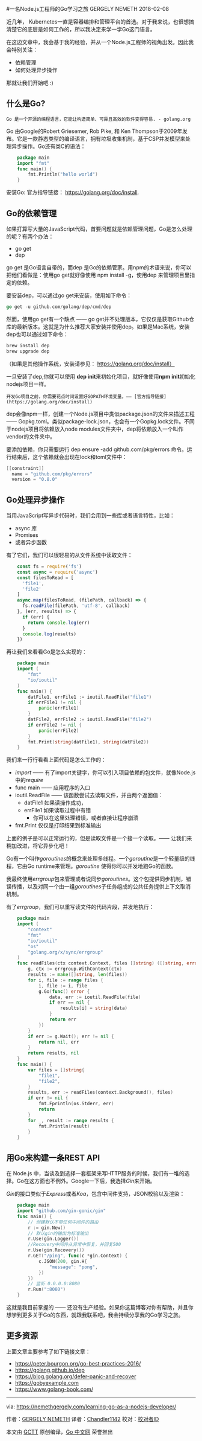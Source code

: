 #一名Node.js工程师的Go学习之旅
GERGELY NEMETH 2018-02-08

近几年， Kubernetes一直是容器编排和管理平台的首选。对于我来说，也很想搞清楚它的底层是如何工作的，所以我决定来学一学Go这门语言。

在这边文章中，我会基于我的经验，并从一个Node.js工程师的视角出发。因此我会特别关注：

- 依赖管理
- 如何处理异步操作

那就让我们开始吧 :)

## 什么是Go?

	Go 是一个开源的编程语言，它能让构造简单、可靠且高效的软件变得容易. - golang.org

Go 由Google的Robert Griesemer, Rob Pike, 和 Ken Thompson于2009年发布。它是一款静态类型的编译语言，拥有垃圾收集机制，基于CSP并发模型来处理异步操作。Go还有类C的语法：

```go
    package main
    import "fmt"
    func main() {
        fmt.Println("hello world")
    }
```

安装Go:
官方指导链接： https://golang.org/doc/install.

## Go的依赖管理

如果打算写大量的JavaScript代码，首要问题就是依赖管理问题，Go是怎么处理的呢？有两个办法：
- go get
- dep

go get 是Go语言自带的，而dep 是Go的依赖管家。用npm的术语来说，你可以把他们看做是：使用go get就好像使用 npm install -g，使用dep 来管理项目里指定的依赖。

要安装dep，可以通过go get来安装，使用如下命令：

```go
go get -u github.com/golang/dep/cmd/dep
```

然而，使用go get有一个缺点 —— go get并不处理版本，它仅仅是获取Github仓库的最新版本。这就是为什么推荐大家安装并使用dep。如果是Mac系统，安装dep也可以通过如下命令：

```go
brew install dep
brew upgrade dep
```
（如果是其他操作系统，安装请参见： https://golang.org/doc/install）

一旦安装了dep,你就可以使用 **dep init**来初始化项目，就好像使用**npm init**初始化nodejs项目一样。

	开发Go项目之前，你需要花点时间设置好GOPATH环境变量。—— [官方指导链接](https://golang.org/doc/install)

dep会像npm一样，创建一个Node.js项目中类似package.json的文件来描述工程 —— Gopkg.toml。类似package-lock.json，也会有一个Gopkg.lock文件。不同于nodejs项目将依赖放入node modules文件夹中，dep将依赖放入一个叫作vendor的文件夹中。

要添加依赖，你只需要运行 dep ensure -add github.com/pkg/errors 命令。运行结束后，这个依赖就会出现在lock和toml文件中：
```go
[[constraint]]
  name = "github.com/pkg/errors"
  version = "0.8.0"
```

## Go处理异步操作

当用JavaScript写异步代码时，我们会用到一些库或者语言特性，比如：
- async 库
- Promises
- 或者异步函数

有了它们，我们可以很轻易的从文件系统中读取文件：

``` javascript
    const fs = require('fs')
    const async = require('async')
    const filesToRead = [
      'file1',
      'file2'
    ]
    async.map(filesToRead, (filePath, callback) => {
      fs.readFile(filePath, 'utf-8', callback)
    }, (err, results) => {
      if (err) {
        return console.log(err)
      }
      console.log(results)
    })
```

再让我们来看看Go是怎么实现的：

```go
    package main
    import (
        "fmt"
        "io/ioutil"
    )
    func main() {
        datFile1, errFile1 := ioutil.ReadFile("file1")
        if errFile1 != nil {
            panic(errFile1)
        }
        datFile2, errFile2 := ioutil.ReadFile("file2")
        if errFile2 != nil {
            panic(errFile2)
        }
        fmt.Print(string(datFile1), string(datFile2))
    }
```

我们来一行行看看上面代码是怎么工作的：

- *import* —— 有了import关键字，你可以引入项目依赖的包文件，就像Node.js中的*require*
- func main —— 应用程序的入口
- ioutil.ReadFile —— 该函数尝试去读取文件，并由两个返回值：
	- datFile1 如果读操作成功，
	- errFile1 如果读取过程中有错
		- 你可以在这里处理错误，或者直接让程序崩溃
- fmt.Print 仅仅是打印结果到标准输出

上面的例子是可以正常运行的，但是读取文件是一个接一个读取。—— 让我们来稍加改进，将它异步化吧！

Go有一个叫作*goroutines*的概念来处理多线程。一个*goroutine*是一个轻量级的线程，它由Go runtime来管理。*goroutine* 使得你可以并发地跑Go的函数。

我最终使用*errgroup*包来管理或者说同步*goroutines*。这个包提供同步机制，错误传播，以及对同一个由一组*goroutines*子任务组成的公共任务提供上下文取消机制。

有了*errgroup*，我们可以重写读文件的代码片段，并发地执行：

```go
    package main
    import (
        "context"
        "fmt"
        "io/ioutil"
        "os"
        "golang.org/x/sync/errgroup"
    )
    func readFiles(ctx context.Context, files []string) ([]string, error) {
        g, ctx := errgroup.WithContext(ctx)
        results := make([]string, len(files))
        for i, file := range files {
            i, file := i, file
            g.Go(func() error {
                data, err := ioutil.ReadFile(file)
                if err == nil {
                    results[i] = string(data)
                }
                return err
            })
        }
        if err := g.Wait(); err != nil {
            return nil, err
        }
        return results, nil
    }
    func main() {
        var files = []string{
            "file1",
            "file2",
        }
        results, err := readFiles(context.Background(), files)
        if err != nil {
            fmt.Fprintln(os.Stderr, err)
            return
        }
        for _, result := range results {
            fmt.Println(result)
        }
    }
```


## 用Go来构建一条REST API

在 Node.js 中，当谈及到选择一套框架来写HTTP服务的时候，我们有一堆的选择。Go在这方面也不例外。Google一下后，我选择*Gin*来开始。

*Gin*的接口类似于*Express*或者*Koa*，包含中间件支持，JSON校验以及渲染：

```go
    package main
    import "github.com/gin-gonic/gin"
    func main() {
        // 创建默认不带任何中间件的路由
        r := gin.New()
        // 默认gin的输出为标准输出
        r.Use(gin.Logger())
        //Recovery中间件从异常中恢复，并回复500
        r.Use(gin.Recovery())
        r.GET("/ping", func(c *gin.Context) {
            c.JSON(200, gin.H{
                "message": "pong",
            })
        })
        // 监听 0.0.0.0:8080
        r.Run(":8080")
    }
```

这就是我目前掌握的 —— 还没有生产经验。如果你这篇博客对你有帮助，并且你想学到更多关于Go的东西，就跟我联系吧，我会持续分享我的Go学习之旅。

## 更多资源
上面文章主要参考了如下链接文章：
- https://peter.bourgon.org/go-best-practices-2016/
- https://golang.github.io/dep
- https://blog.golang.org/defer-panic-and-recover
- https://gobyexample.com
- https://www.golang-book.com/

----------------

via: https://nemethgergely.com/learning-go-as-a-nodejs-developer/

作者：[GERGELY NEMETH](https://nemethgergely.com)
译者：[Chandler1142](https://github.com/译者ID)
校对：[校对者ID](https://github.com/校对者ID)

本文由 [GCTT](https://github.com/studygolang/GCTT) 原创编译，[Go 中文网](https://studygolang.com/) 荣誉推出
